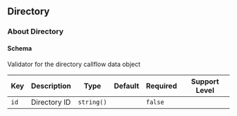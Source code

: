 ## Directory

### About Directory

#### Schema

Validator for the directory callflow data object



Key | Description | Type | Default | Required | Support Level
--- | ----------- | ---- | ------- | -------- | -------------
`id` | Directory ID | `string()` |   | `false` |  



